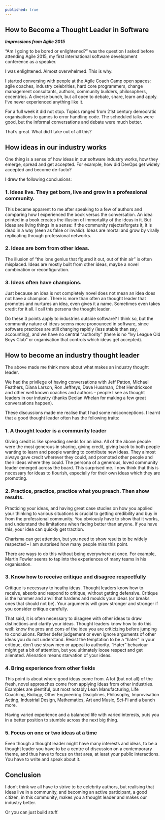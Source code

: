 ```yaml
---
published: true
---
```


## How to Become a Thought Leader in Software
_**Impressions from Agile 2015**_

“Am I going to be bored or enlightened?” was the question I asked before attending Agile 2015, my first international software development conference as a speaker. 

I was enlightened. Almost overwhelmed. This is why.

I started conversing with people at the Agile Coach Camp open spaces: agile coaches, industry celebrities, hard core programmers, change management consultants, authors, community builders, philosophers, eccentrics. A diverse bunch, but all open to debate, share, learn and apply. I’ve never experienced anything like it. 

For a full week it did not stop. Topics ranged from 21st century democratic organisations to games to error handling code. The scheduled talks were good, but the informal conversations and debate were much better.

That’s great. What did I take out of all this?

## How ideas in our industry works
One thing is a sense of how ideas in our software industry works, how they emerge, spread and get accepted. For example, how did DevOps get widely accepted and become de-facto? 

I drew the following conclusions:

### 1.	Ideas live. They get born, live and grow in a professional community.
This became apparent to me after speaking to a few of authors and comparing how I experienced the book versus the conversation. An idea printed in a book creates the illusion of immortality of the ideas in it. But ideas are living things in a sense: if the community rejects/forgets it, it is dead in a way (seen as false or invalid). Ideas are mortal and grow by virally replicating through professional networks.

### 2.	Ideas are born from other ideas.
The illusion of “the lone genius that figured it out, out of thin air” is often misplaced. Ideas are mostly built from other ideas, maybe a novel combination or reconfiguration. 

### 3.	Ideas often have champions.
Just because an idea is not completely novel does not mean an idea does not have a champion. There is more than often an thought leader that promotes and nurtures an idea, even gives it a name. Sometimes even takes credit for it all. I call this persona the thought leader.

Do these 3 points apply to industries outside software? I think so, but the community nature of ideas seems more pronounced in software, since software practices are still changing rapidly (less stable than say, accounting), and we have no central “authority” (there is no “Ivy League Old Boys Club” or organisation that controls which ideas get accepted).

## How to become an industry thought leader
The above made me think more about what makes an industry thought leader.

We had the privilege of having conversations with Jeff Patton, Michael Feathers, Diana Larson, Ron Jeffreys, Dave Hussman, Chet Hendrickson and other well known coaches and authors – people I see as thought leaders in our industry (thanks Declan Whelan for making a few great conversations happen).

These discussions made me realise that I had some misconceptions. I learnt that a good thought leader often has the following traits:

### 1.	A thought leader is a community leader
Giving credit is like spreading seeds for an idea. All of the above people were the most generous in sharing, giving credit, giving back to both people wanting to learn and people wanting to contribute new ideas. They almost always gave credit wherever they could, and promoted other people and their ideas where they could. The persona of a generous, loved community leader emerged across the board. This surprised me. I now think that this is necessary for ideas to flourish, especially for their own ideas which they are promoting.

### 2.	Practice, practice, practice what you preach. Then show results.
Practicing your ideas, and having great case studies on how you applied your thinking to various situations is crucial to getting credibility and buy in from the professional community. You obviously have to show that it works, and understand the limitations when facing better than anyone. If you have this, your idea can quickly get traction. 

Charisma can get attention, but you need to show results to be widely respected – I am surprised how many people miss this point.

There are ways to do this without being everywhere at once. For example, Martin Fowler seems to tap into the experiences of many teams in his organisation. 

### 3.	Know how to receive critique and disagree respectfully
Critique is necessary to heathy ideas. Thought leaders know how to receive, absorb and respond to critique, without getting defensive. Critique is the hammer and anvil that hardens and moulds your ideas (or breaks ones that should not be). Your arguments will grow stronger and stronger if you consider critique carefully.

That said, it is often necessary to disagree with other ideas to draw distinctions and clarify your ideas. Thought leaders know how to do this well: know the pros and cons of the idea you are criticizing before jumping to conclusions. Rather defer judgement or even ignore arguments of other ideas you do not understand. Resist the temptation to be a “hater” in your critique, don’t use straw men or appeal to authority. “Hater” behaviour might get a bit of attention, but you ultimately loose respect and get alienated. Alienation means starvation of your ideas. 

### 4.	Bring experience from other fields
This point is about where good ideas come from. A lot (but not all) of the fresh, novel approaches come from applying ideas from other industries. Examples are plentiful, but most notably Lean Manufacturing, Life Coaching, Biology, Other Engineering Disciplines, Philosophy, Improvisation Acting, Industrial Design, Mathematics, Art and Music, Sci-Fi and a bunch more.

Having varied experience and a balanced life with varied interests, puts you in a better position to stumble across the next big thing.

### 5.	Focus on one or two ideas at a time
Even though a thought leader might have many interests and ideas, to be a thought leader you have to be a centre of discussion on a contemporary theme, and thus have to focus on that area, at least your public interactions. You have to write and speak about it.

## Conclusion
I don’t think we all have to strive to be celebrity authors, but realising that ideas live in a community, and becoming an active participant, a good citizen, in this community, makes you a thought leader and makes our industry better. 

Or you can just build stuff.

